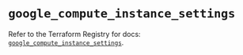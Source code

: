 # `google_compute_instance_settings`

Refer to the Terraform Registry for docs: [`google_compute_instance_settings`](https://registry.terraform.io/providers/hashicorp/google/6.11.1/docs/resources/compute_instance_settings).
